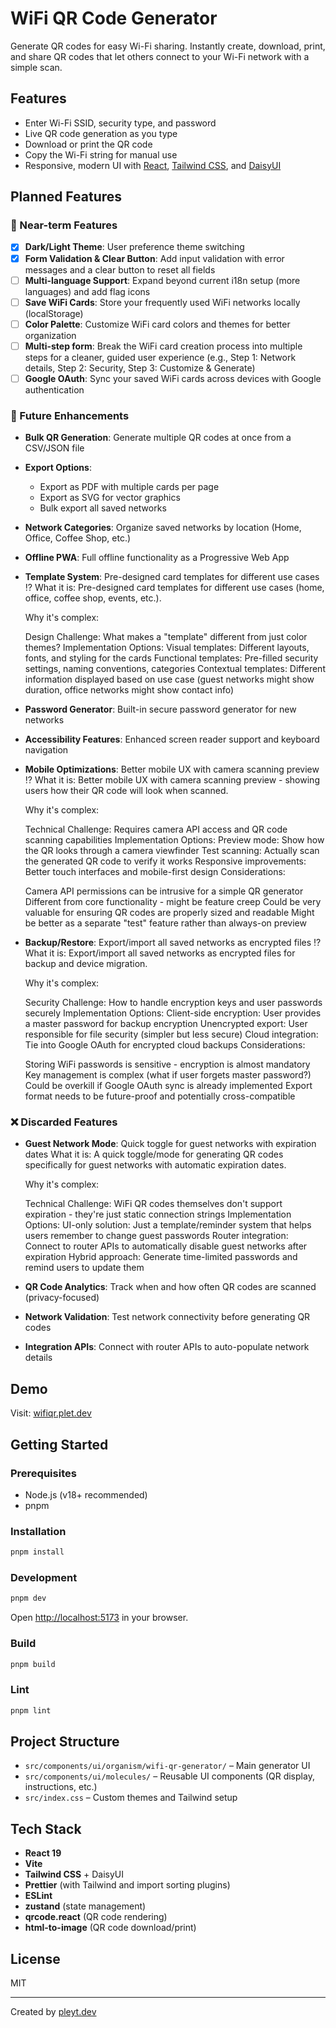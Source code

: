 # WiFi QR Code Generator

Generate QR codes for easy Wi-Fi sharing. Instantly create, download, print, and share QR codes that let others connect to your Wi-Fi network with a simple scan.

## Features

- Enter Wi-Fi SSID, security type, and password
- Live QR code generation as you type
- Download or print the QR code
- Copy the Wi-Fi string for manual use
- Responsive, modern UI with [React](https://react.dev), [Tailwind CSS](https://tailwindcss.com/), and [DaisyUI](https://daisyui.com/)

## Planned Features

### 🎯 Near-term Features

- [x] **Dark/Light Theme**: User preference theme switching
- [x] **Form Validation & Clear Button**: Add input validation with error messages and a clear button to reset all fields
- [ ] **Multi-language Support**: Expand beyond current i18n setup (more languages) and add flag icons
- [ ] **Save WiFi Cards**: Store your frequently used WiFi networks locally (localStorage)
- [ ] **Color Palette**: Customize WiFi card colors and themes for better organization
- [ ] **Multi-step form**: Break the WiFi card creation process into multiple steps for a cleaner, guided user experience (e.g., Step 1: Network details, Step 2: Security, Step 3: Customize & Generate)
- [ ] **Google OAuth**: Sync your saved WiFi cards across devices with Google authentication

### 🚀 Future Enhancements

- **Bulk QR Generation**: Generate multiple QR codes at once from a CSV/JSON file
- **Export Options**:

    - Export as PDF with multiple cards per page
    - Export as SVG for vector graphics
    - Bulk export all saved networks

- **Network Categories**: Organize saved networks by location (Home, Office, Coffee Shop, etc.)
- **Offline PWA**: Full offline functionality as a Progressive Web App
- **Template System**: Pre-designed card templates for different use cases ⁉️
  What it is: Pre-designed card templates for different use cases (home, office, coffee shop, events, etc.).

    Why it's complex:

    Design Challenge: What makes a "template" different from just color themes?
    Implementation Options:
    Visual templates: Different layouts, fonts, and styling for the cards
    Functional templates: Pre-filled security settings, naming conventions, categories
    Contextual templates: Different information displayed based on use case (guest networks might show duration, office networks might show contact info)

- **Password Generator**: Built-in secure password generator for new networks
- **Accessibility Features**: Enhanced screen reader support and keyboard navigation
- **Mobile Optimizations**: Better mobile UX with camera scanning preview ⁉️
  What it is: Better mobile UX with camera scanning preview - showing users how their QR code will look when scanned.

    Why it's complex:

    Technical Challenge: Requires camera API access and QR code scanning capabilities
    Implementation Options:
    Preview mode: Show how the QR looks through a camera viewfinder
    Test scanning: Actually scan the generated QR code to verify it works
    Responsive improvements: Better touch interfaces and mobile-first design
    Considerations:

    Camera API permissions can be intrusive for a simple QR generator
    Different from core functionality - might be feature creep
    Could be very valuable for ensuring QR codes are properly sized and readable
    Might be better as a separate "test" feature rather than always-on preview

- **Backup/Restore**: Export/import all saved networks as encrypted files ⁉️
  What it is: Export/import all saved networks as encrypted files for backup and device migration.

    Why it's complex:

    Security Challenge: How to handle encryption keys and user passwords securely
    Implementation Options:
    Client-side encryption: User provides a master password for backup encryption
    Unencrypted export: User responsible for file security (simpler but less secure)
    Cloud integration: Tie into Google OAuth for encrypted cloud backups
    Considerations:

    Storing WiFi passwords is sensitive - encryption is almost mandatory
    Key management is complex (what if user forgets master password?)
    Could be overkill if Google OAuth sync is already implemented
    Export format needs to be future-proof and potentially cross-compatible

### ❌ Discarded Features

- **Guest Network Mode**: Quick toggle for guest networks with expiration dates
  What it is: A quick toggle/mode for generating QR codes specifically for guest networks with automatic expiration dates.

    Why it's complex:

    Technical Challenge: WiFi QR codes themselves don't support expiration - they're just static connection strings
    Implementation Options:
    UI-only solution: Just a template/reminder system that helps users remember to change guest passwords
    Router integration: Connect to router APIs to automatically disable guest networks after expiration
    Hybrid approach: Generate time-limited passwords and remind users to update them

- **QR Code Analytics**: Track when and how often QR codes are scanned (privacy-focused)
- **Network Validation**: Test network connectivity before generating QR codes
- **Integration APIs**: Connect with router APIs to auto-populate network details

## Demo

Visit: [wifiqr.plet.dev](https://wifiqr.plet.dev)

## Getting Started

### Prerequisites

- Node.js (v18+ recommended)
- pnpm

### Installation

```bash
pnpm install
```

### Development

```bash
pnpm dev
```

Open [http://localhost:5173](http://localhost:5173) in your browser.

### Build

```bash
pnpm build
```

### Lint

```bash
pnpm lint
```

## Project Structure

- `src/components/ui/organism/wifi-qr-generator/` – Main generator UI
- `src/components/ui/molecules/` – Reusable UI components (QR display, instructions, etc.)
- `src/index.css` – Custom themes and Tailwind setup

## Tech Stack

- **React 19**
- **Vite**
- **Tailwind CSS** + DaisyUI
- **Prettier** (with Tailwind and import sorting plugins)
- **ESLint**
- **zustand** (state management)
- **qrcode.react** (QR code rendering)
- **html-to-image** (QR code download/print)

## License

MIT

---

Created by [pleyt.dev](https://pleyt.dev)
